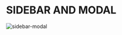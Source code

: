 # SIDEBAR AND MODAL
![sidebar-modal](https://user-images.githubusercontent.com/101246922/161398081-ce34e2af-be4d-4e2d-a8ba-6abf86ec6aaa.gif)

